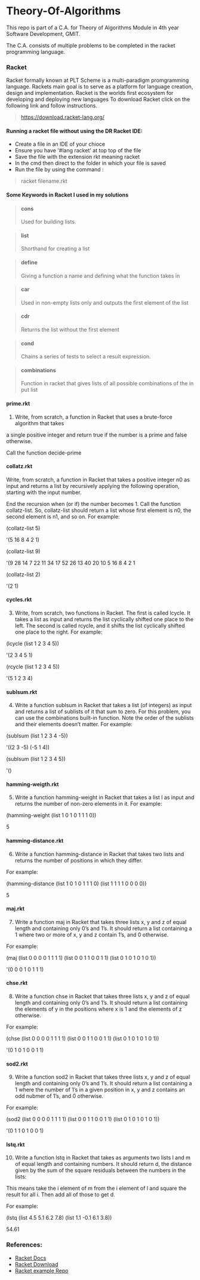 # Theory-Of-Algorithms

This repo is part of a C.A. for Theory of Algorithms Module in 4th year Software Development, GMIT.

The C.A. consists of multiple problems to be completed in the racket programming language.

### Racket
Racket formally known at PLT Scheme is a multi-paradigm promgramming language.
Rackets main goal is to serve as a platform for language creation, design and implementation.
Racket is the worlds first ecosystem for developing and deploying new languages
To download Racket click on the following link and follow instructions.
> https://download.racket-lang.org/

#### Running a racket file without using the DR Racket IDE:
* Create a file in an IDE of your chioce
* Ensure you have '#lang racket' at top top of the file
* Save the file with the extension rkt meaning racket
* In the cmd then direct to the folder in which your file is saved
* Run the file by using the command :
> racket filename.rkt

#### Some Keywords in Racket I used in my solutions
> #### cons
> Used for building lists.

> #### list
> Shorthand for creating a list

> #### define
> Giving a function a name and defining what the function takes in 

> #### car
> Used in non-empty lists only and outputs the first element of the list

> #### cdr
> Returns the list without the first element

> #### cond
> Chains a series of tests to select a result expression.

> #### combinations
> Function in racket that gives lists of all possible combinations of the in put list

#### prime.rkt
1. Write, from scratch, a function in Racket that uses a brute-force algorithm that takes

a single positive integer and return true if the number is a prime and false otherwise.

Call the function decide-prime

#### collatz.rkt
Write, from scratch, a function in Racket that takes a positive integer n0 
as input and returns a list by recursively applying the following operation, 
starting with the input number.

End the recursion when (or if) the number becomes 1. Call the function collatz-list.
So, collatz-list should return a list whose first element is n0, 
the second element is n1, and so on. For example:

 (collatz-list 5)
 
'(5 16 8 4 2 1)

 (collatz-list 9)
 
'(9 28 14 7 22 11 34 17 52 26 13 40 20 10 5 16 8 4 2 1

 (collatz-list 2)
 
'(2 1)


#### cycles.rkt
3. Write, from scratch, two functions in Racket. The first is called lcycle. 
It takes a list as input and returns the list cyclically shifted one place to the left. 
The second is called rcycle, and it shifts the list cyclically shifted one place to the right.
For example:

 (lcycle (list 1 2 3 4 5))
 
'(2 3 4 5 1)

(rcycle (list 1 2 3 4 5))

'(5 1 2 3 4)

#### sublsum.rkt
4. Write a function sublsum in Racket that takes a list (of integers) as input and returns
a list of sublists of it that sum to zero. For this problem, 
you can use the combinations built-in function. Note the order of 
the sublists and their elements doesn’t matter. For example:

 (sublsum (list 1 2 3 4 -5))
 
'((2 3 -5) (-5 1 4))

 (sublsum (list 1 2 3 4 5))
 
'()

#### hamming-weigth.rkt
5. Write a function hamming-weight in Racket that takes a list l as input and returns
the number of non-zero elements in it. For example:

(hamming-weight (list 1 0 1 0 1 1 1 0))

5

#### hamming-distance.rkt
6. Write a function hamming-distance in Racket that takes two lists and returns the
number of positions in which they differ.

For example:

(hamming-distance (list 1 0 1 0 1 1 1 0) (list 1 1 1 1 0 0 0 0))

5

#### maj.rkt
7. Write a function maj in Racket that takes three lists x, y and z of equal 
length and containing only 0’s and 1’s. It should return a list 
containing a 1 where two or more of x, y and z contain 1’s, and 0 otherwise. 

For example:

(maj (list 0 0 0 0 1 1 1 1) (list 0 0 1 1 0 0 1 1) (list 0 1 0 1 0 1 0 1))

'(0 0 0 1 0 1 1 1)

#### chse.rkt
8. Write a function chse in Racket that takes three lists x, y and z of equal 
length and containing only 0’s and 1’s. It should return a list containing 
the elements of y in the positions where x is 1 and the elements of z otherwise. 

For example:

(chse (list 0 0 0 0 1 1 1 1) (list 0 0 1 1 0 0 1 1) (list 0 1 0 1 0 1 0 1))

'(0 1 0 1 0 0 1 1)


#### sod2.rkt
9. Write a function sod2 in Racket that takes three lists x, y and z of equal length 
and containing only 0’s and 1’s. It should return a list containing a 1 where 
the number of 1’s in a given position in x, y and z contains an 
odd nubmer of 1’s, and 0 otherwise.

For example:

(sod2 (list 0 0 0 0 1 1 1 1) (list 0 0 1 1 0 0 1 1) (list 0 1 0 1 0 1 0 1))

'(0 1 1 0 1 0 0 1)

#### lstq.rkt
10. Write a function lstq in Racket that takes as arguments two lists l and m 
of equal length and containing numbers. It should return d, the 
distance given by the sum of the square residuals between 
the numbers in the lists:

This means take the i element of m from the i element of l and square the result
for all i. Then add all of those to get d.

For example:

 (lstq (list 4.5 5.1 6.2 7.8) (list 1.1 -0.1 6.1 3.8))

54.61





### References:
* [Racket Docs](https://docs.racket-lang.org/)
* [Racket Download](https://download.racket-lang.org/)
* [Racket example Repo](https://github.com/theory-of-algorithms/example-scheme)




